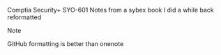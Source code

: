 Comptia Security+ SYO-601 Notes from a sybex book I did a while back reformatted

>[!NOTE]
GitHub formatting is better than onenote
